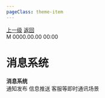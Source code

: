 ```yaml
---
pageClass: theme-item
---
```

<div class="extend-header">
    <div class="info">
        <div class="record">
            <a class="back" href="./">上一级</a>
            <a class="back" href="./">返回</a>
        </div>        
        <div class="mini">
            <span>M 0000.00.00 00:00</span>
        </div>
    </div>
    <div class="content"></div>
</div>
<div class="content-header">
<h1>消息系统</h1><strong>消息系统</strong>
<summary class="desc">通知发布 信息推送 客服等即时通讯场景</summary>
</div>
<div class="static-content">

</div>